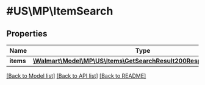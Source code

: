 # #US\MP\ItemSearch

## Properties

Name | Type | Description | Notes
------------ | ------------- | ------------- | -------------
**items** | [**\Walmart\Model\MP\US\Items\GetSearchResult200ResponseItemsInner[]**](GetSearchResult200ResponseItemsInner.md) |  | [optional]


[[Back to Model list]](../) [[Back to API list]](../../Api/US/MP) [[Back to README]](../../README.md)
